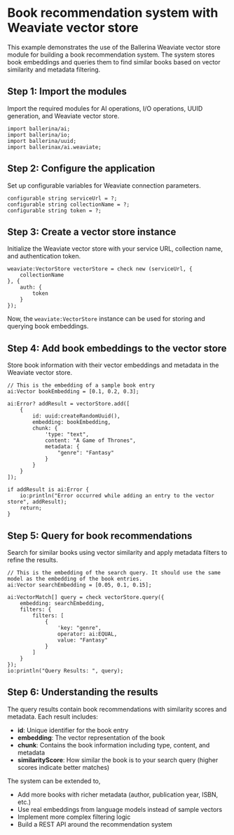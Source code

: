 # Book recommendation system with Weaviate vector store

This example demonstrates the use of the Ballerina Weaviate vector store module for building a book recommendation system. The system stores book embeddings and queries them to find similar books based on vector similarity and metadata filtering.

## Step 1: Import the modules

Import the required modules for AI operations, I/O operations, UUID generation, and Weaviate vector store.

```ballerina
import ballerina/ai;
import ballerina/io;
import ballerina/uuid;
import ballerinax/ai.weaviate;
```

## Step 2: Configure the application

Set up configurable variables for Weaviate connection parameters.

```ballerina
configurable string serviceUrl = ?;
configurable string collectionName = ?;
configurable string token = ?;
```

## Step 3: Create a vector store instance

Initialize the Weaviate vector store with your service URL, collection name, and authentication token.

```ballerina
weaviate:VectorStore vectorStore = check new (serviceUrl, {
    collectionName
}, {
    auth: {
        token
    }
});
```

Now, the `weaviate:VectorStore` instance can be used for storing and querying book embeddings.

## Step 4: Add book embeddings to the vector store

Store book information with their vector embeddings and metadata in the Weaviate vector store.

```ballerina
// This is the embedding of a sample book entry
ai:Vector bookEmbedding = [0.1, 0.2, 0.3];

ai:Error? addResult = vectorStore.add([
    {
        id: uuid:createRandomUuid(),
        embedding: bookEmbedding,
        chunk: {
            'type: "text",
            content: "A Game of Thrones",
            metadata: {
                "genre": "Fantasy"
            }
        }
    }
]);

if addResult is ai:Error {
    io:println("Error occurred while adding an entry to the vector store", addResult);
    return;
}
```

## Step 5: Query for book recommendations

Search for similar books using vector similarity and apply metadata filters to refine the results.

```ballerina
// This is the embedding of the search query. It should use the same model as the embedding of the book entries.
ai:Vector searchEmbedding = [0.05, 0.1, 0.15];

ai:VectorMatch[] query = check vectorStore.query({
    embedding: searchEmbedding,
    filters: {
        filters: [
            {
                'key: "genre",
                operator: ai:EQUAL,
                value: "Fantasy"
            }
        ]
    }
});
io:println("Query Results: ", query);
```

## Step 6: Understanding the results

The query results contain book recommendations with similarity scores and metadata. Each result includes:

- **id**: Unique identifier for the book entry
- **embedding**: The vector representation of the book
- **chunk**: Contains the book information including type, content, and metadata
- **similarityScore**: How similar the book is to your search query (higher scores indicate better matches)

The system can be extended to,

- Add more books with richer metadata (author, publication year, ISBN, etc.)
- Use real embeddings from language models instead of sample vectors
- Implement more complex filtering logic
- Build a REST API around the recommendation system
